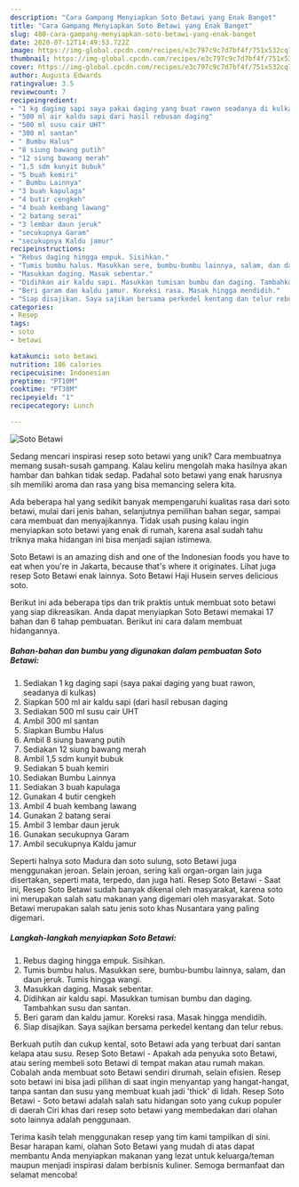 ```yaml
---
description: "Cara Gampang Menyiapkan Soto Betawi yang Enak Banget"
title: "Cara Gampang Menyiapkan Soto Betawi yang Enak Banget"
slug: 480-cara-gampang-menyiapkan-soto-betawi-yang-enak-banget
date: 2020-07-12T14:49:53.722Z
image: https://img-global.cpcdn.com/recipes/e3c797c9c7d7bf4f/751x532cq70/soto-betawi-foto-resep-utama.jpg
thumbnail: https://img-global.cpcdn.com/recipes/e3c797c9c7d7bf4f/751x532cq70/soto-betawi-foto-resep-utama.jpg
cover: https://img-global.cpcdn.com/recipes/e3c797c9c7d7bf4f/751x532cq70/soto-betawi-foto-resep-utama.jpg
author: Augusta Edwards
ratingvalue: 3.5
reviewcount: 7
recipeingredient:
- "1 kg daging sapi saya pakai daging yang buat rawon seadanya di kulkas"
- "500 ml air kaldu sapi dari hasil rebusan daging"
- "500 ml susu cair UHT"
- "300 ml santan"
- " Bumbu Halus"
- "8 siung bawang putih"
- "12 siung bawang merah"
- "1,5 sdm kunyit bubuk"
- "5 buah kemiri"
- " Bumbu Lainnya"
- "3 buah kapulaga"
- "4 butir cengkeh"
- "4 buah kembang lawang"
- "2 batang serai"
- "3 lembar daun jeruk"
- "secukupnya Garam"
- "secukupnya Kaldu jamur"
recipeinstructions:
- "Rebus daging hingga empuk. Sisihkan."
- "Tumis bumbu halus. Masukkan sere, bumbu-bumbu lainnya, salam, dan daun jeruk. Tumis hingga wangi."
- "Masukkan daging. Masak sebentar."
- "Didihkan air kaldu sapi. Masukkan tumisan bumbu dan daging. Tambahkan susu dan santan."
- "Beri garam dan kaldu jamur. Koreksi rasa. Masak hingga mendidih."
- "Siap disajikan. Saya sajikan bersama perkedel kentang dan telur rebus."
categories:
- Resep
tags:
- soto
- betawi

katakunci: soto betawi 
nutrition: 186 calories
recipecuisine: Indonesian
preptime: "PT10M"
cooktime: "PT38M"
recipeyield: "1"
recipecategory: Lunch

---
```



![Soto Betawi](https://img-global.cpcdn.com/recipes/e3c797c9c7d7bf4f/751x532cq70/soto-betawi-foto-resep-utama.jpg)

Sedang mencari inspirasi resep soto betawi yang unik? Cara membuatnya memang susah-susah gampang. Kalau keliru mengolah maka hasilnya akan hambar dan bahkan tidak sedap. Padahal soto betawi yang enak harusnya sih memiliki aroma dan rasa yang bisa memancing selera kita.

Ada beberapa hal yang sedikit banyak mempengaruhi kualitas rasa dari soto betawi, mulai dari jenis bahan, selanjutnya pemilihan bahan segar, sampai cara membuat dan menyajikannya. Tidak usah pusing kalau ingin menyiapkan soto betawi yang enak di rumah, karena asal sudah tahu triknya maka hidangan ini bisa menjadi sajian istimewa.

Soto Betawi is an amazing dish and one of the Indonesian foods you have to eat when you&#39;re in Jakarta, because that&#39;s where it originates. Lihat juga resep Soto Betawi enak lainnya. Soto Betawi Haji Husein serves delicious soto.


Berikut ini ada beberapa tips dan trik praktis untuk membuat soto betawi yang siap dikreasikan. Anda dapat menyiapkan Soto Betawi memakai 17 bahan dan 6 tahap pembuatan. Berikut ini cara dalam membuat hidangannya.

<!--inarticleads1-->

##### Bahan-bahan dan bumbu yang digunakan dalam pembuatan Soto Betawi:

1. Sediakan 1 kg daging sapi (saya pakai daging yang buat rawon, seadanya di kulkas)
1. Siapkan 500 ml air kaldu sapi (dari hasil rebusan daging
1. Sediakan 500 ml susu cair UHT
1. Ambil 300 ml santan
1. Siapkan  Bumbu Halus
1. Ambil 8 siung bawang putih
1. Sediakan 12 siung bawang merah
1. Ambil 1,5 sdm kunyit bubuk
1. Sediakan 5 buah kemiri
1. Sediakan  Bumbu Lainnya
1. Sediakan 3 buah kapulaga
1. Gunakan 4 butir cengkeh
1. Ambil 4 buah kembang lawang
1. Gunakan 2 batang serai
1. Ambil 3 lembar daun jeruk
1. Gunakan secukupnya Garam
1. Ambil secukupnya Kaldu jamur


Seperti halnya soto Madura dan soto sulung, soto Betawi juga menggunakan jeroan. Selain jeroan, sering kali organ-organ lain juga disertakan, seperti mata, terpedo, dan juga hati. Resep Soto Betawi - Saat ini, Resep Soto Betawi sudah banyak dikenal oleh masyarakat, karena soto ini merupakan salah satu makanan yang digemari oleh masyarakat. Soto Betawi merupakan salah satu jenis soto khas Nusantara yang paling digemari. 

<!--inarticleads2-->

##### Langkah-langkah menyiapkan Soto Betawi:

1. Rebus daging hingga empuk. Sisihkan.
1. Tumis bumbu halus. Masukkan sere, bumbu-bumbu lainnya, salam, dan daun jeruk. Tumis hingga wangi.
1. Masukkan daging. Masak sebentar.
1. Didihkan air kaldu sapi. Masukkan tumisan bumbu dan daging. Tambahkan susu dan santan.
1. Beri garam dan kaldu jamur. Koreksi rasa. Masak hingga mendidih.
1. Siap disajikan. Saya sajikan bersama perkedel kentang dan telur rebus.


Berkuah putih dan cukup kental, soto Betawi ada yang terbuat dari santan kelapa atau susu. Resep Soto Betawi - Apakah ada penyuka soto Betawi, atau sering membeli soto Betawi di tempat makan atau rumah makan. Cobalah anda membuat soto Betawi sendiri dirumah, selain efisien. Resep soto betawi ini bisa jadi pilihan di saat ingin menyantap yang hangat-hangat, tanpa santan dan susu yang membuat kuah jadi &#39;thick&#39; di lidah. Resep Soto Betawi - Soto betawi adalah salah satu hidangan soto yang cukup populer di daerah Ciri khas dari resep soto betawi yang membedakan dari olahan soto lainnya adalah penggunaan. 

Terima kasih telah menggunakan resep yang tim kami tampilkan di sini. Besar harapan kami, olahan Soto Betawi yang mudah di atas dapat membantu Anda menyiapkan makanan yang lezat untuk keluarga/teman maupun menjadi inspirasi dalam berbisnis kuliner. Semoga bermanfaat dan selamat mencoba!
